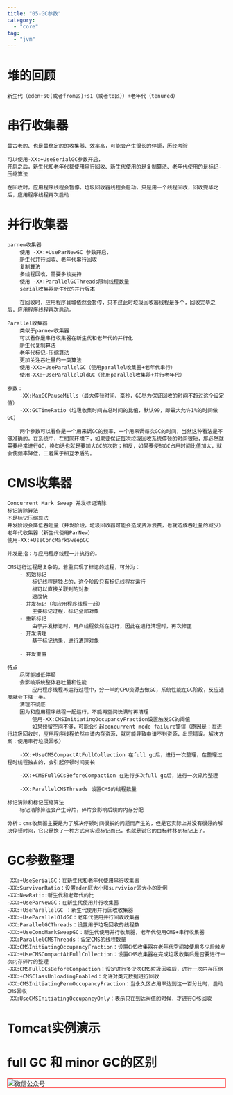 ```yaml
---
title: "05-GC参数"
category:
  - "core"
tag:
  - "jvm"
---
```


# 堆的回顾
	新生代（eden+s0(或者from区)+s1（或者to区））+老年代（tenured）

# 串行收集器
	最古老的、也是最稳定的的收集器、效率高，可能会产生很长的停顿，历经考验

	可以使用-XX:+UseSerialGC参数开启，
	开启之后，新生代和老年代都使用串行回收、新生代使用的是复制算法、老年代使用的是标记-压缩算法

	在回收时，应用程序线程会暂停，垃圾回收器线程会启动，只是用一个线程回收，回收完毕之后，应用程序线程再次启动

# 并行收集器
	parnew收集器
		使用 -XX:+UseParNewGC 参数开启，
		新生代并行回收、老年代串行回收
		复制算法
		多线程回收，需要多核支持
		使用 -XX:ParallelGCThreads限制线程数量
		serial收集器新生代的并行版本

		在回收时，应用程序县城依然会暂停，只不过此时垃圾回收器线程是多个，回收完毕之后，应用程序线程再次启动。

	Parallel收集器
		类似于parnew收集器
		可以看作是串行收集器在新生代和老年代的并行化
		新生代复制算法
		老年代标记-压缩算法
		更加关注吞吐量的一类算法
		使用-XX:+UseParallelGC（使用parallel收集器+老年代串行）
		使用-XX:+UseParallelOldGC（使用parallel收集器+并行老年代）

	参数：
		-XX:MaxGCPauseMills（最大停顿时间、毫秒，GC尽力保证回收的时间不超过这个设定值）
		-XX:GCTimeRatio（垃圾收集时间占总时间的比值，默认99，即最大允许1%的时间做GC）

		两个参数可以看作是一个用来调GC的频率，一个用来调每次GC的时间，当然这种看法是不够准确的。在系统中，在相同环境下，如果要保证每次垃圾回收系统停顿的时间很短，那必然就需要经常进行GC，换句话也就是要加大GC的次数；相反，如果要使的GC占用时间比值加大，就会使频率降低，二者属于相互矛盾的。

# CMS收集器
	Concurrent Mark Sweep 并发标记清除
	标记清除算法
	不是标记压缩算法
	并发阶段会降低吞吐量（并发阶段，垃圾回收器可能会造成资源浪费，也就造成吞吐量的减少）
	老年代收集器（新生代使用ParNew）
	使用-XX:+UseConcMarkSweepGC

	并发是指：与应用程序线程一并执行的。

	CMS运行过程是复杂的，着重实现了标记的过程，可分为：
		- 初始标记
			标记线程是独占的，这个阶段只有标记线程在运行
			根可以直接关联到的对象
			速度快
		- 并发标记（和应用程序线程一起）
			主要标记过程，标记全部对象		
		- 重新标记
			由于并发标记时，用户线程依然在运行，因此在进行清理时，再次修正
		- 并发清理
			基于标记结果，进行清理对象

		- 并发重置

	特点
		尽可能减低停顿
		会影响系统整体吞吐量和性能
			应用程序线程再运行过程中，分一半的CPU资源去做GC，系统性能在GC阶段，反应速度就会下降一半。
		清理不彻底
		因为和应用程序线程一起运行，不能再空间快满时再清理
			使用-XX:CMSInitiatingOccupancyFraction设置触发GC的阈值
			如果预留空间不够，可能会引起concurrent mode failure错误（原因是：在进行垃圾回收时，应用程序线程依然申请内存资源，就可能导致申请不到资源，出现错误。解决方案：使用串行垃圾回收）

		-XX:+UseCMSCompactAtFullCollection 在full gc后，进行一次整理，在整理过程时线程独占的，会引起停顿时间变长

		-XX:+CMSFullGCsBeforeCompaction 在进行多次full gc后，进行一次碎片整理

		-XX:ParallelCMSThreads 设置CMS的线程数量

	标记清除和标记压缩算法
		标记清除算法会产生碎片，碎片会影响后续的内存分配

	分析：cms收集器主要是为了解决停顿时间很长的问题而产生的，但是它实际上并没有很好的解决停顿时间，它只是换了一种方式来实现标记而已，也就是说它的目标转移到标记上了。


# GC参数整理
	-XX:+UseSerialGC：在新生代和老年代使用串行收集器
	-XX:SurvivorRatio：设置eden区大小和survivior区大小的比例
	-XX:NewRatio:新生代和老年代的比
	-XX:+UseParNewGC：在新生代使用并行收集器
	-XX:+UseParallelGC ：新生代使用并行回收收集器
	-XX:+UseParallelOldGC：老年代使用并行回收收集器
	-XX:ParallelGCThreads：设置用于垃圾回收的线程数
	-XX:+UseConcMarkSweepGC：新生代使用并行收集器，老年代使用CMS+串行收集器
	-XX:ParallelCMSThreads：设定CMS的线程数量
	-XX:CMSInitiatingOccupancyFraction：设置CMS收集器在老年代空间被使用多少后触发
	-XX:+UseCMSCompactAtFullCollection：设置CMS收集器在完成垃圾收集后是否要进行一次内存碎片的整理
	-XX:CMSFullGCsBeforeCompaction：设定进行多少次CMS垃圾回收后，进行一次内存压缩
	-XX:+CMSClassUnloadingEnabled：允许对类元数据进行回收
	-XX:CMSInitiatingPermOccupancyFraction：当永久区占用率达到这一百分比时，启动CMS回收
	-XX:UseCMSInitiatingOccupancyOnly：表示只在到达阀值的时候，才进行CMS回收




# Tomcat实例演示


# full GC 和 minor GC的区别    
<img style="border:1px red solid; display:block; margin:0 auto;" :src="$withBase('/qrcode.jpg')" alt="微信公众号" />
